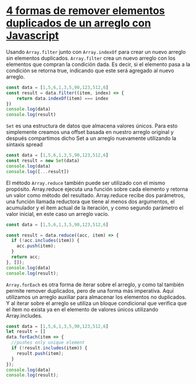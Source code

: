 # [4 formas de remover elementos duplicados de un arreglo con Javascript](https://egghead.io/lessons/javascript-4-formas-de-remover-elementos-duplicados-de-un-arreglo-con-javascript)


<TimeStamp start="0:01" end="0:20">

Usando `Array.filter` junto con `Array.indexOf` para crear un nuevo arreglo sin elementos duplicados. `Array.filter` crea un nuevo arreglo con los elementos que compran la condición dada. Es decir, si el elemento pasa a la condición se retorna true, indicando que este será agregado al nuevo arreglo.

```jsx 
const data = [1,5,6,1,3,5,90,123,512,6]
const result = data.filter((item, index) => {
    return data.indexOf(item) === index
})
console.log(data)
console.log(result)
```

</TimeStamp>

<TimeStamp start="0:39" end="0:49">

`Set` es una estructura de datos que almacena valores únicos. Para esto simplemente creamos una offset basada en nuestro arreglo original y después compartimos dicho Set a un arreglo nuevamente utilizando la sintaxis spread

```jsx 
const data = [1,5,6,1,3,5,90,123,512,6]
const result = new Set(data)
console.log(data)
console.log([...result])
```

</TimeStamp> 

<TimeStamp start="0:55" end="1:15">

El método `Array.reduce` también puede ser utilizado con el mismo propósito. Array.reduce ejecuta una función sobre cada elemento y retorna un valor como método del resultado. Array.reduce recibe dos parámetros, una función llamada reductora que tiene al menos dos argumentos, el acumulador y el ítem actual de la iteración, y como segundo parámetro el valor inicial, en este caso un arreglo vacío.

```jsx
const data = [1,5,6,1,3,5,90,123,512,6]

const result = data.reduce((acc, item) => {
  if (!acc.includes(item)) {
    acc.push(item);
  }
  return acc;
}, []);
console.log(data)
console.log(result); 
```

</TimeStamp>

<TimeStamp start="1:30" end="1:50">

`Array.forEach` es otra forma de iterar sobre el arreglo, y como tal también permite remover duplicados, pero de una forma más imperativa. Aquí utilizamos un arreglo auxiliar para almacenar los elementos no duplicados. Y al iterar sobre el arreglo se utiliza un bloque condicional que verifica que el ítem no exista ya en el elemento de valores únicos utilizando Array.includes.


```jsx
const data = [1,5,6,1,3,5,90,123,512,6]
let result = []
data.forEach(item => {
  //pushes only unique element
  if (!result.includes(item)) {
    result.push(item);
  }
});
console.log(data)
console.log(result);
```
</TimeStamp>

